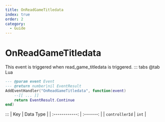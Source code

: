 ```yaml
---
title: OnReadGameTitledata
index: true
order: 2
category:
  - Guide
---
```


# OnReadGameTitledata
This event is triggered when read_game_titledata is triggered.
::: tabs
@tab Lua
```lua
--- @param event Event
--- @return number|nil EventResult
AddEventHandler("OnReadGameTitledata", function(event)
    --[[ ... ]]
    return EventResult.Continue
end)
```

:::
|       Key      | Data Type |
| :------------: | :-------: |
| `controllerId` |   `int`   |
